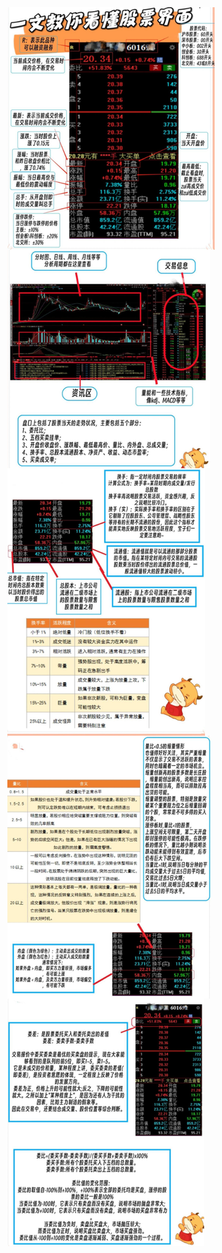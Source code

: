 <img src = "img\0.png" align="left" style="zoom: 80%;" >

<img src = "img\1.png" align="left" style="zoom: 80%;" >

<img src = "img\2.png" align="left" style="zoom: 80%;" >

<img src = "img\3.png" align="left" style="zoom: 80%;" >

<img src = "img\4.png" align="left" style="zoom: 80%;" >



